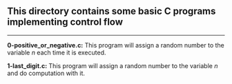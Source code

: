 ## This directory contains some basic C programs implementing control flow
---

__0-positive_or_negative.c:__ This program will assign a random number to the variable _n_ each time it is executed.  

__1-last_digit.c:__ This program will assign a random number to the variable _n_ and do computation with it.
